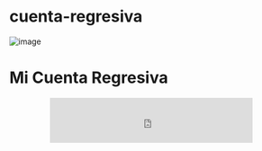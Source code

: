 # cuenta-regresiva
![image](https://github.com/user-attachments/assets/171ad729-fda5-4ea6-9f3e-e43333bca57e)
  <h1>Mi Cuenta Regresiva</h1>
   <iframe id="online-alarm-kur-iframe" src="https://embed-countdown.onlinealarmkur.com/es/#2024-12-12T21:00:00@" width="360" height="80" style="display: block; margin: 0px auto; border: 0px;"></iframe>
   
